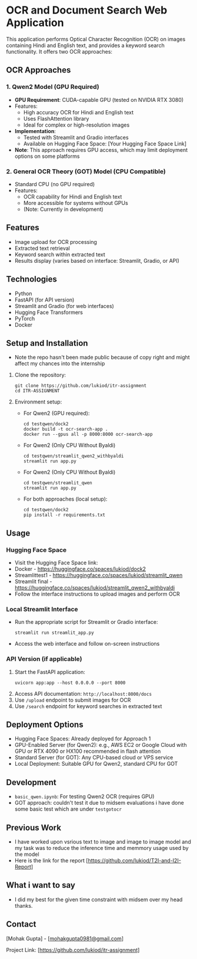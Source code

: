 # OCR and Document Search Web Application

This application performs Optical Character Recognition (OCR) on images containing Hindi and English text, and provides a keyword search functionality. It offers two OCR approaches:

## OCR Approaches

### 1. Qwen2 Model (GPU Required)

- **GPU Requirement**: CUDA-capable GPU (tested on NVIDIA RTX 3080)
- Features:
  - High accuracy OCR for Hindi and English text
  - Uses FlashAttention library
  - Ideal for complex or high-resolution images
- **Implementation**: 
  - Tested with Streamlit and Gradio interfaces
  - Available on Hugging Face Space: [Your Hugging Face Space Link]
- **Note**: This approach requires GPU access, which may limit deployment options on some platforms

### 2. General OCR Theory (GOT) Model (CPU Compatible)

- Standard CPU (no GPU required)
- Features:
  - OCR capability for Hindi and English text
  - More accessible for systems without GPUs
  - (Note: Currently in development)

## Features

- Image upload for OCR processing
- Extracted text retrieval
- Keyword search within extracted text
- Results display (varies based on interface: Streamlit, Gradio, or API)

## Technologies

- Python
- FastAPI (for API version)
- Streamlit and Gradio (for web interfaces)
- Hugging Face Transformers
- PyTorch
- Docker

## Setup and Installation
- Note the repo hasn't been made public because of copy right and might affect my chances into the internship

1. Clone the repository:
   ```
   git clone https://github.com/lukiod/itr-assignment
   cd ITR-ASSIGNMENT
   ```

2. Environment setup:
   - For Qwen2 (GPU required):
     ```
     cd testqwen/dock2
     docker build -t ocr-search-app .
     docker run --gpus all -p 8000:8000 ocr-search-app
     ```
   - For Qwen2 (Only CPU Without Byaldi)
     ```
     cd testqwen/streamlit_qwen2_withbyaldi
     streamlit run app.py 
     ```
   - For Qwen2 (Only CPU Without Byaldi)
     ```
     cd testqwen/streamlit_qwen
     streamlit run app.py 
     ```
   - For both approaches (local setup):
     ```
     cd testqwen/dock2
     pip install -r requirements.txt
     ```

## Usage

### Hugging Face Space
- Visit the Hugging Face Space link:
- Docker - https://huggingface.co/spaces/lukiod/dock2 
- Streamlittest1 - https://huggingface.co/spaces/lukiod/streamlit_qwen
- Streamlit final - https://huggingface.co/spaces/lukiod/streamlit_qwen2_withbyaldi
- Follow the interface instructions to upload images and perform OCR

### Local Streamlit Interface
- Run the appropriate script for Streamlit or Gradio interface:
  ```
  streamlit run streamlit_app.py
  ```
- Access the web interface and follow on-screen instructions

### API Version (if applicable)
1. Start the FastAPI application:
   ```
   uvicorn app:app --host 0.0.0.0 --port 8000
   ```
2. Access API documentation: `http://localhost:8000/docs`
3. Use `/upload` endpoint to submit images for OCR
4. Use `/search` endpoint for keyword searches in extracted text

## Deployment Options

- Hugging Face Spaces: Already deployed for Approach 1
- GPU-Enabled Server (for Qwen2): e.g., AWS EC2 or Google Cloud with GPU or RTX 4090 or HX100 recommended in flash attention 
- Standard Server (for GOT): Any CPU-based cloud or VPS service
- Local Deployment: Suitable GPU for Qwen2, standard CPU for GOT

## Development

- `basic_qwen.ipynb`: For testing Qwen2 OCR (requires GPU)
- GOT approach: couldn't test it due to midsem evaluations i have done some basic test which are under `testgotocr`

## Previous Work
- I have worked upon vsrious text to image and image to image model and my task was to reduce the  inference time and memmory usage used by the model 
- Here is the link for the report [https://github.com/lukiod/T2I-and-I2I-Report]

## What i want to say
- I did my best for the given time constraint with midsem over my head thanks. 
## Contact

[Mohak Gupta] - [mohakgupta0981@gmail.com]

Project Link: [https://github.com/lukiod/itr-assignment] 